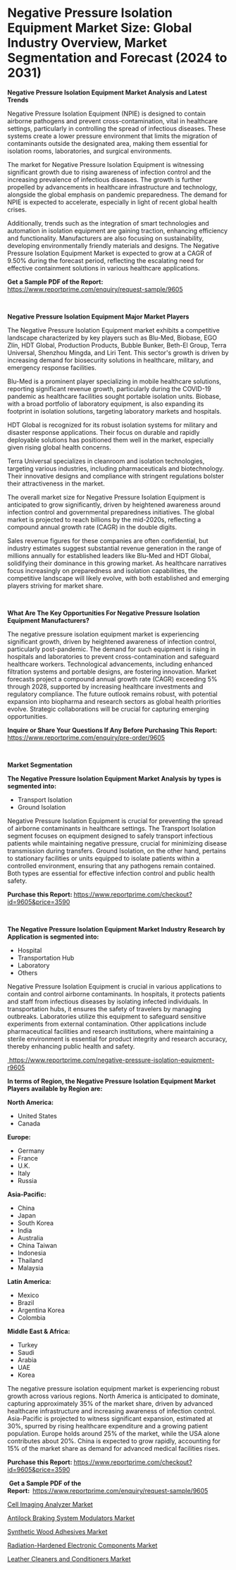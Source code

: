<p><h1>Negative Pressure Isolation Equipment Market Size: Global Industry Overview, Market Segmentation and Forecast (2024 to 2031)</h1></p><p><strong>Negative Pressure Isolation Equipment Market Analysis and Latest Trends</strong></p>
<p><p>Negative Pressure Isolation Equipment (NPIE) is designed to contain airborne pathogens and prevent cross-contamination, vital in healthcare settings, particularly in controlling the spread of infectious diseases. These systems create a lower pressure environment that limits the migration of contaminants outside the designated area, making them essential for isolation rooms, laboratories, and surgical environments.</p><p>The market for Negative Pressure Isolation Equipment is witnessing significant growth due to rising awareness of infection control and the increasing prevalence of infectious diseases. The growth is further propelled by advancements in healthcare infrastructure and technology, alongside the global emphasis on pandemic preparedness. The demand for NPIE is expected to accelerate, especially in light of recent global health crises.</p><p>Additionally, trends such as the integration of smart technologies and automation in isolation equipment are gaining traction, enhancing efficiency and functionality. Manufacturers are also focusing on sustainability, developing environmentally friendly materials and designs. The Negative Pressure Isolation Equipment Market is expected to grow at a CAGR of 9.50% during the forecast period, reflecting the escalating need for effective containment solutions in various healthcare applications.</p></p>
<p><strong>Get a Sample PDF of the Report:&nbsp;</strong> <a href="https://www.reportprime.com/enquiry/request-sample/9605">https://www.reportprime.com/enquiry/request-sample/9605</a></p>
<p>&nbsp;</p>
<p><strong>Negative Pressure Isolation Equipment Major Market Players</strong></p>
<p><p>The Negative Pressure Isolation Equipment market exhibits a competitive landscape characterized by key players such as Blu-Med, Biobase, EGO Zlín, HDT Global, Production Products, Bubble Bunker, Beth-El Group, Terra Universal, Shenzhou Mingda, and Liri Tent. This sector's growth is driven by increasing demand for biosecurity solutions in healthcare, military, and emergency response facilities.</p><p>Blu-Med is a prominent player specializing in mobile healthcare solutions, reporting significant revenue growth, particularly during the COVID-19 pandemic as healthcare facilities sought portable isolation units. Biobase, with a broad portfolio of laboratory equipment, is also expanding its footprint in isolation solutions, targeting laboratory markets and hospitals.</p><p>HDT Global is recognized for its robust isolation systems for military and disaster response applications. Their focus on durable and rapidly deployable solutions has positioned them well in the market, especially given rising global health concerns.</p><p>Terra Universal specializes in cleanroom and isolation technologies, targeting various industries, including pharmaceuticals and biotechnology. Their innovative designs and compliance with stringent regulations bolster their attractiveness in the market.</p><p>The overall market size for Negative Pressure Isolation Equipment is anticipated to grow significantly, driven by heightened awareness around infection control and governmental preparedness initiatives. The global market is projected to reach billions by the mid-2020s, reflecting a compound annual growth rate (CAGR) in the double digits.</p><p>Sales revenue figures for these companies are often confidential, but industry estimates suggest substantial revenue generation in the range of millions annually for established leaders like Blu-Med and HDT Global, solidifying their dominance in this growing market. As healthcare narratives focus increasingly on preparedness and isolation capabilities, the competitive landscape will likely evolve, with both established and emerging players striving for market share.</p></p>
<p>&nbsp;</p>
<p><strong>What Are The Key Opportunities For Negative Pressure Isolation Equipment Manufacturers?</strong></p>
<p><p>The negative pressure isolation equipment market is experiencing significant growth, driven by heightened awareness of infection control, particularly post-pandemic. The demand for such equipment is rising in hospitals and laboratories to prevent cross-contamination and safeguard healthcare workers. Technological advancements, including enhanced filtration systems and portable designs, are fostering innovation. Market forecasts project a compound annual growth rate (CAGR) exceeding 5% through 2028, supported by increasing healthcare investments and regulatory compliance. The future outlook remains robust, with potential expansion into biopharma and research sectors as global health priorities evolve. Strategic collaborations will be crucial for capturing emerging opportunities.</p></p>
<p><strong>Inquire or Share Your Questions If Any Before Purchasing This Report:</strong> <a href="https://www.reportprime.com/enquiry/pre-order/9605">https://www.reportprime.com/enquiry/pre-order/9605</a></p>
<p>&nbsp;</p>
<p><strong>Market Segmentation</strong></p>
<p><strong>The Negative Pressure Isolation Equipment Market Analysis by types is segmented into:</strong></p>
<p><ul><li>Transport Isolation</li><li>Ground Isolation</li></ul></p>
<p><p>Negative Pressure Isolation Equipment is crucial for preventing the spread of airborne contaminants in healthcare settings. The Transport Isolation segment focuses on equipment designed to safely transport infectious patients while maintaining negative pressure, crucial for minimizing disease transmission during transfers. Ground Isolation, on the other hand, pertains to stationary facilities or units equipped to isolate patients within a controlled environment, ensuring that any pathogens remain contained. Both types are essential for effective infection control and public health safety.</p></p>
<p><strong>Purchase this Report:&nbsp;</strong><a href="https://www.reportprime.com/checkout?id=9605&price=3590">https://www.reportprime.com/checkout?id=9605&price=3590</a></p>
<p>&nbsp;</p>
<p><strong>The Negative Pressure Isolation Equipment Market Industry Research by Application is segmented into:</strong></p>
<p><ul><li>Hospital</li><li>Transportation Hub</li><li>Laboratory</li><li>Others</li></ul></p>
<p><p>Negative Pressure Isolation Equipment is crucial in various applications to contain and control airborne contaminants. In hospitals, it protects patients and staff from infectious diseases by isolating infected individuals. In transportation hubs, it ensures the safety of travelers by managing outbreaks. Laboratories utilize this equipment to safeguard sensitive experiments from external contamination. Other applications include pharmaceutical facilities and research institutions, where maintaining a sterile environment is essential for product integrity and research accuracy, thereby enhancing public health and safety.</p></p>
<p><a href="https://www.reportprime.com/negative-pressure-isolation-equipment-r9605">&nbsp;https://www.reportprime.com/negative-pressure-isolation-equipment-r9605</a></p>
<p><strong>In terms of Region, the Negative Pressure Isolation Equipment Market Players available by Region are:</strong></p>
<p>
    <p> <strong> North America: </strong>
        <ul>
            <li>United States</li>
            <li>Canada</li>
        </ul>
        </p> 
    <p> <strong> Europe: </strong>
        <ul>
            <li>Germany</li>
            <li>France</li>
            <li>U.K.</li>
            <li>Italy</li>
            <li>Russia</li>
        </ul>
        </p> 
    <p> <strong> Asia-Pacific: </strong>
        <ul>
            <li>China</li>
            <li>Japan</li>
            <li>South Korea</li>
            <li>India</li>
            <li>Australia</li>
            <li>China Taiwan</li>
            <li>Indonesia</li>
            <li>Thailand</li>
            <li>Malaysia</li>
        </ul>
        </p> 
    <p> <strong> Latin America: </strong>
        <ul>
            <li>Mexico</li>
            <li>Brazil</li>
            <li>Argentina Korea</li>
            <li>Colombia</li>
        </ul>
        </p> 
    <p> <strong> Middle East & Africa: </strong>
        <ul>
            <li>Turkey</li>
            <li>Saudi</li>
            <li>Arabia</li>
            <li>UAE</li>
            <li>Korea</li>
        </ul>
    </p>
    </p>
<p><p>The negative pressure isolation equipment market is experiencing robust growth across various regions. North America is anticipated to dominate, capturing approximately 35% of the market share, driven by advanced healthcare infrastructure and increasing awareness of infection control. Asia-Pacific is projected to witness significant expansion, estimated at 30%, spurred by rising healthcare expenditure and a growing patient population. Europe holds around 25% of the market, while the USA alone contributes about 20%. China is expected to grow rapidly, accounting for 15% of the market share as demand for advanced medical facilities rises.</p></p>
<p><strong>Purchase this Report: </strong><a href="https://www.reportprime.com/checkout?id=9605&price=3590">https://www.reportprime.com/checkout?id=9605&price=3590</a></p>
<p>&nbsp;<strong>Get a Sample PDF of the Report:&nbsp;&nbsp;</strong><a href="https://www.reportprime.com/enquiry/request-sample/9605">https://www.reportprime.com/enquiry/request-sample/9605</a></p>
<p><strong></strong></p>
<p><p><a href="https://github.com/CliffMedina6/Market-Research-Report-List-6/blob/main/cell-imaging-analyzer-market.md">Cell Imaging Analyzer Market</a></p><p><a href="https://issuu.com/reportprime-2/docs/antilock-braking-system-modulators-_ad32c850179fb6">Antilock Braking System Modulators Market</a></p><p><a href="https://medium.com/@candicecromwelld63/the-synthetic-wood-adhesives-market-insights-report-offers-an-in-depth-and-thorough-analysis-of-03b44db01748">Synthetic Wood Adhesives Market</a></p><p><a href="https://medium.com/@trameciabutler41/the-comprehensive-radiation-hardened-electronic-components-market-research-report-is-essential-c0d5baca6f13">Radiation-Hardened Electronic Components Market</a></p><p><a href="https://www.linkedin.com/pulse/leather-cleaners-conditioners-market-global-insights-59zvc?trackingId=uUs9R%2B7dSjqQiWNaQ4w4sg%3D%3D">Leather Cleaners and Conditioners Market</a></p></p>